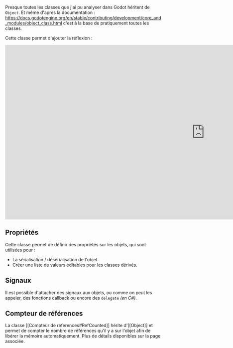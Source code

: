 Presque toutes les classes que j'ai pu analyser dans Godot héritent de `Object`. Et même d'après la documentation : https://docs.godotengine.org/en/stable/contributing/development/core_and_modules/object_class.html c'est à la base de pratiquement toutes les classes.

Cette classe permet d'ajouter la réflexion :

<iframe 
		border=0
		frameborder=0
		height=560
		width=1280
		src="https://fr.wikipedia.org/wiki/R%C3%A9flexion_(informatique)">
		</iframe>

## Propriétés
Cette classe permet de définir des propriétés sur les objets, qui sont utilisées pour :
- La sérialisation / désérialisation de l'objet.
- Créer une liste de valeurs éditables pour les classes dérivés.

## Signaux
Il est possible d'attacher des signaux aux objets, ou comme on peut les appeler, des fonctions callback ou encore des `delegate` *(en C#)*.

## Compteur de références
La classe [[Compteur de références#RefCounted]] hérite d'[[Object]] et permet de compter le nombre de références qu'il y a sur l'objet afin de libérer la mémoire automatiquement.
Plus de détails disponibles sur la page associée.

